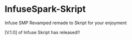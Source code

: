 # InfuseSpark-Skript
Infuse SMP Revamped remade to Skript for your enjoyment

[V.1.0] of Infuse Skript has released!!
